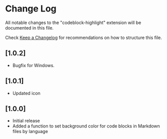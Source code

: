 # Change Log

All notable changes to the "codeblock-highlight" extension will be documented in this file.

Check [Keep a Changelog](http://keepachangelog.com/) for recommendations on how to structure this file.

## [1.0.2]

- Bugfix for Windows.

## [1.0.1]

- Updated icon

## [1.0.0]

- Initial release
- Added a function to set background color for code blocks in Markdown files by language
